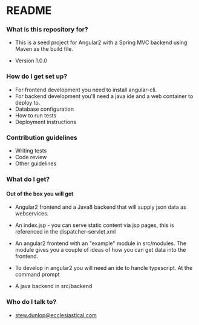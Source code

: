 # README #

### What is this repository for? ###

* This is a seed project for Angular2 with a Spring MVC backend using Maven as the build file.
  
* Version 1.0.0

### How do I get set up? ###

* For frontend development you need to install angular-cli.
* For backend development you'll need a java ide and a web container to deploy to.
* Database configuration
* How to run tests
* Deployment instructions

### Contribution guidelines ###

* Writing tests
* Code review
* Other guidelines

### What do I get? ###

#### Out of the box you will get ####
* Angular2 frontend and a Java8 backend that will supply json data as webservices.
* An index.jsp - you can serve static content via jsp pages, this is referenced in the dispatcher-servlet.xml
* An angular2 frontend with an "example" module in src/modules. The module gives you a couple of ideas of how you can get data into the frontend.
* To develop in angular2 you will need an ide to handle typescript. At the command prompt 

* A java backend in src/backend


### Who do I talk to? ###

* stew.dunlop@ecclesiastical.com

